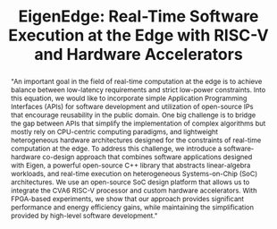 ---
layout: contributions
title: "EigenEdge: Real-Time Software Execution at the Edge with RISC-V and Hardware Accelerators"
authors: Kuan-Lin Chiu, Guy Eichler, Biruk Seyoum and Luca Carloni
abstract: >-
    "An important goal in the field of real-time computation at the edge is to achieve balance between low-latency requirements and strict low-power constraints. Into this equation, we would like to incorporate simple Application Programming Interfaces (APIs) for software development and utilization of open-source IPs that encourage reusability in the public domain. One big challenge is to bridge the gap between APIs that simplify the implementation of complex algorithms but mostly rely on CPU-centric computing paradigms, and lightweight heterogeneous hardware architectures designed for the constraints of real-time computation at the edge. To address this challenge, we introduce a software-hardware co-design approach that combines software applications designed with Eigen, a powerful open-source C++ library that abstracts linear-algebra workloads, and real-time execution on heterogeneous Systems-on-Chip (SoC) architectures. We use an open-source SoC design platform that allows us to integrate the CVA6 RISC-V processor and custom hardware accelerators. With FPGA-based experiments, we show that our approach provides significant performance and energy efficiency gains, while maintaining the simplification provided by high-level software development."
---